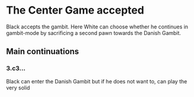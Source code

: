 # The Center Game accepted

Black accepts the gambit. Here White can choose whether he continues in gambit-mode by sacrificing a second pawn towards the Danish Gambit.

## Main continuations

### 3.c3...

Black can enter the Danish Gambit but if he does not want to, can play the very solid 

